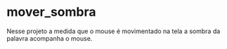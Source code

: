 # mover_sombra
Nesse projeto a medida que o mouse é movimentado na tela a sombra da palavra acompanha o mouse.
